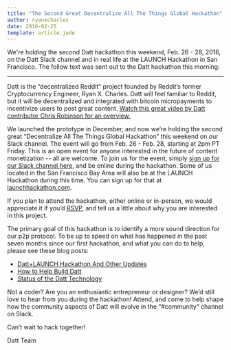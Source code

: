 ```yaml
---
title: "The Second Great Decentralize All The Things Global Hackathon"
author: ryanxcharles
date: 2016-02-25
template: article.jade
---
```

We're holding the second Datt hackathon this weekend, Feb. 26 - 28, 2016, on
the Datt Slack channel and in real life at the LAUNCH Hackathon in San
Francisco. The follow text was sent out to the Datt hackathon this morning:

-------------------

Datt is the “decentralized Reddit” project founded by Reddit’s former
Cryptocurrency Engineer, Ryan X. Charles. Datt will feel familiar to Reddit,
but it will be decentralized and integrated with bitcoin micropayments to
incentivize users to post great content. [Watch this great video by Datt
contributor Chris Robinson for an
overview.](https://www.youtube.com/watch?v=NjMIeio_qfY)

We launched the prototype in December, and now we’re holding the second great
“Decentralize All The Things Global Hackathon” this weekend on our Slack
channel. The event will go from Feb. 26 - Feb. 28, starting at 2pm PT Friday.
This is an open event for anyone interested in the future of content
monetization -- all are welcome. To join us for the event, simply [sign up for
our Slack channel here](http://datt-slackin.herokuapp.com/), and be online
during the hackathon. Some of us located in the San Francisco Bay Area will
also be at the LAUNCH Hackathon during this time. You can sign up for that at
[launchhackathon.com](http://www.launchhackathon.com/).

If you plan to attend the hackathon, either online or in-person, we would
appreciate it if you’d
[RSVP](https://docs.google.com/forms/d/1w0Yi-VToqxkUixfCC7uxqB7d7c_RurpeagtuABrYmEU/viewform),
and tell us a little about why you are interested in this project.

The primary goal of this hackathon is to identify a more sound direction for
our p2p protocol. To be up to speed on what has happened in the past seven
months since our first hackathon, and what you can do to help, please see these
blog posts:

- [Datt+LAUNCH Hackathon And Other
Updates](http://blog.datt.co/articles/2016-02-22-datt-launch-hackathons/)
- [How to Help Build
Datt](http://blog.datt.co/articles/2016-02-22-how-to-help-build-datt/)
- [Status of the Datt
Technology](http://blog.datt.co/articles/2016-02-22-status-of-datt-technology/)

Not a coder? Are you an enthusiastic entrepreneur or designer?  We’d still love
to hear from you during the hackathon! Attend, and come to help shape how the
community aspects of Datt will evolve in the “#community” channel on Slack.

Can’t wait to hack together!

Datt Team
